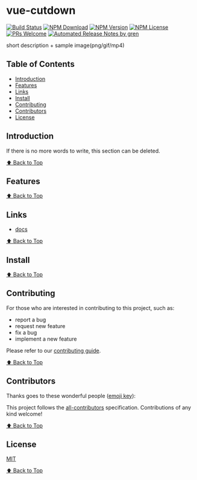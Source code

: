 # vue-cutdown

[![Build Status](https://badgen.net/travis/LishiJ/vue-cutdown/master)](https://travis-ci.org/LishiJ/vue-cutdown)
[![NPM Download](https://badgen.net/npm/dm/@crv/vue-cutdown)](https://www.npmjs.com/package/@crv/vue-cutdown)
[![NPM Version](https://badgen.net/npm/v/@crv/vue-cutdown)](https://www.npmjs.com/package/@crv/vue-cutdown)
[![NPM License](https://badgen.net/npm/license/@crv/vue-cutdown)](https://github.com/LishiJ/vue-cutdown/blob/master/LICENSE)
[![PRs Welcome](https://img.shields.io/badge/PRs-welcome-brightgreen.svg)](https://github.com/LishiJ/vue-cutdown/pulls)
[![Automated Release Notes by gren](https://img.shields.io/badge/%F0%9F%A4%96-release%20notes-00B2EE.svg)](https://github-tools.github.io/github-release-notes/)

short description + sample image(png/gif/mp4)

## Table of Contents

- [Introduction](#introduction)
- [Features](#features)
- [Links](#links)
- [Install](#install)
- [Contributing](#contributing)
- [Contributors](#contributors)
- [License](#license)

## Introduction

If there is no more words to write, this section can be deleted.

[⬆ Back to Top](#table-of-contents)

## Features

[⬆ Back to Top](#table-of-contents)

## Links

- [docs](https://crv.github.io/vue-cutdown/)

[⬆ Back to Top](#table-of-contents)

## Install

[⬆ Back to Top](#table-of-contents)

## Contributing

For those who are interested in contributing to this project, such as:

- report a bug
- request new feature
- fix a bug
- implement a new feature

Please refer to our [contributing guide](https://github.com/FEMessage/.github/blob/master/CONTRIBUTING.md).

[⬆ Back to Top](#table-of-contents)

## Contributors

Thanks goes to these wonderful people ([emoji key](https://allcontributors.org/docs/en/emoji-key)):

<!-- ALL-CONTRIBUTORS-LIST:START - Do not remove or modify this section -->
<!-- prettier-ignore -->
<!-- ALL-CONTRIBUTORS-LIST:END -->

This project follows the [all-contributors](https://github.com/all-contributors/all-contributors) specification. Contributions of any kind welcome!

[⬆ Back to Top](#table-of-contents)

## License

[MIT](./LICENSE)

[⬆ Back to Top](#table-of-contents)
